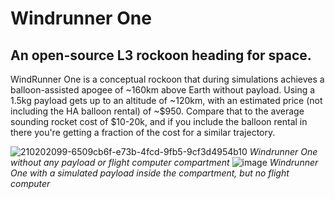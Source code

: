 # Windrunner One
## An open-source L3 rockoon heading for space.

WindRunner One is a conceptual rockoon that during simulations achieves a balloon-assisted apogee of ~160km above Earth without payload.
Using a 1.5kg payload gets up to an altitude of ~120km, with an estimated price (not including the HA balloon rental) of ~$950. Compare that to the average sounding rocket cost of $10-20k, and if you include the balloon rental in there you're getting a fraction of the cost for a similar trajectory.


![210202099-6509cb6f-e73b-4fcd-9fb5-9cf3d4954b10](https://user-images.githubusercontent.com/121330391/210647152-e857affe-3981-4de0-9a9c-e8275bfce857.png)
_Windrunner One without any payload or flight computer compartment_
![image](https://user-images.githubusercontent.com/121330391/210647263-cdefd986-0ed4-4420-a1d3-31128a2fdc73.png)
_Windrunner One with a simulated payload inside the compartment, but no flight computer_
